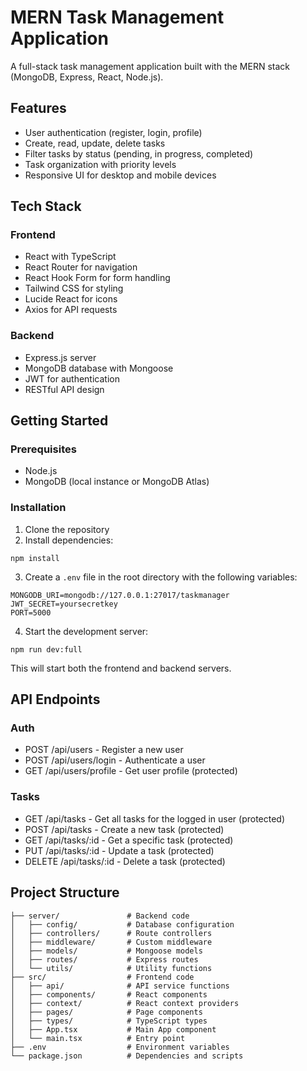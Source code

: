 # MERN Task Management Application

A full-stack task management application built with the MERN stack (MongoDB, Express, React, Node.js).

## Features

- User authentication (register, login, profile)
- Create, read, update, delete tasks
- Filter tasks by status (pending, in progress, completed)
- Task organization with priority levels
- Responsive UI for desktop and mobile devices

## Tech Stack

### Frontend
- React with TypeScript
- React Router for navigation
- React Hook Form for form handling
- Tailwind CSS for styling
- Lucide React for icons
- Axios for API requests

### Backend
- Express.js server
- MongoDB database with Mongoose
- JWT for authentication
- RESTful API design

## Getting Started

### Prerequisites

- Node.js
- MongoDB (local instance or MongoDB Atlas)

### Installation

1. Clone the repository
2. Install dependencies:

```
npm install
```

3. Create a `.env` file in the root directory with the following variables:

```
MONGODB_URI=mongodb://127.0.0.1:27017/taskmanager
JWT_SECRET=yoursecretkey
PORT=5000
```

4. Start the development server:

```
npm run dev:full
```

This will start both the frontend and backend servers.

## API Endpoints

### Auth
- POST /api/users - Register a new user
- POST /api/users/login - Authenticate a user
- GET /api/users/profile - Get user profile (protected)

### Tasks
- GET /api/tasks - Get all tasks for the logged in user (protected)
- POST /api/tasks - Create a new task (protected)
- GET /api/tasks/:id - Get a specific task (protected)
- PUT /api/tasks/:id - Update a task (protected)
- DELETE /api/tasks/:id - Delete a task (protected)

## Project Structure

```
├── server/               # Backend code
│   ├── config/           # Database configuration
│   ├── controllers/      # Route controllers
│   ├── middleware/       # Custom middleware
│   ├── models/           # Mongoose models
│   ├── routes/           # Express routes
│   └── utils/            # Utility functions
├── src/                  # Frontend code
│   ├── api/              # API service functions
│   ├── components/       # React components
│   ├── context/          # React context providers
│   ├── pages/            # Page components
│   ├── types/            # TypeScript types
│   ├── App.tsx           # Main App component
│   └── main.tsx          # Entry point
├── .env                  # Environment variables
└── package.json          # Dependencies and scripts
```